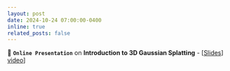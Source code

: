 ```yaml
---
layout: post
date: 2024-10-24 07:00:00-0400
inline: true
related_posts: false
---
```


📢 **`Online Presentation`** on **Introduction to 3D Gaussian Splatting** - [[Slides](https://drive.google.com/file/d/1-0qdYh6h2-c3c1OkGJ5TdLgnESA3M-Lg/view?usp=sharing)] [video](https://meet2.kntu.ac.ir/playback/video/dc2e365bf83728961071497a09ad2a58f8b4eef6-1729752760604/)]
